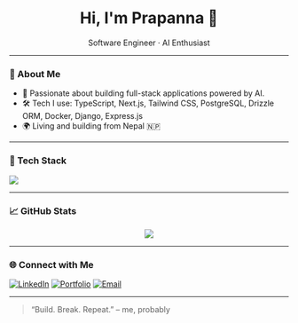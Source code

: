 <h1 align="center">Hi, I'm Prapanna 👋</h1>

<p align="center">
  Software Engineer · AI Enthusiast
</p>

---

### 🚀 About Me
- 🧠 Passionate about building full-stack applications powered by AI.
- 🛠️ Tech I use: TypeScript, Next.js, Tailwind CSS, PostgreSQL, Drizzle ORM, Docker, Django, Express.js
- 🌍 Living and building from Nepal 🇳🇵

---

### 🧰 Tech Stack
<p>
  <img src="https://skillicons.dev/icons?i=react,nextjs,django,ts,tailwind,postgres,docker,vercel,ubuntu" />
</p>

---

### 📈 GitHub Stats

<p align="center">
  <img src="https://nirzak-streak-stats.vercel.app/?user=bistaprapannabista&theme=dark&hide_border=false" />
</p>

---

### 🌐 Connect with Me

[![LinkedIn](https://img.shields.io/badge/linkedin-blue?logo=linkedin&logoColor=white)](https://www.linkedin.com/in/prapanna-bista-7980311b2)
[![Portfolio](https://img.shields.io/badge/portfolio-000?logo=vercel&logoColor=white)](https://prapannabista.com.np)
[![Email](https://img.shields.io/badge/email-ea4335?logo=gmail&logoColor=white)](mailto:bistaprapannabista@gmailcom)

---

> “Build. Break. Repeat.” – me, probably

